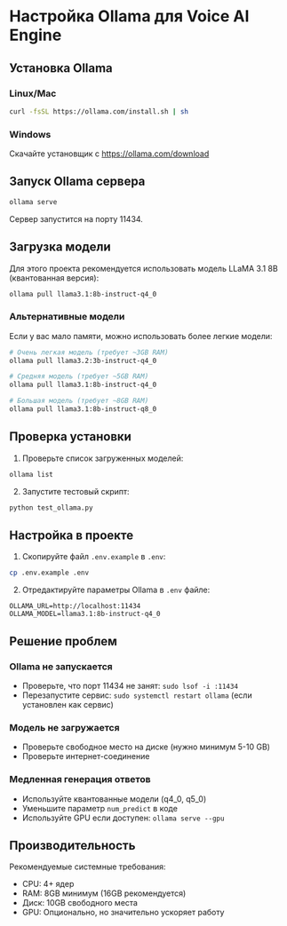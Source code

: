 # Настройка Ollama для Voice AI Engine

## Установка Ollama

### Linux/Mac
```bash
curl -fsSL https://ollama.com/install.sh | sh
```

### Windows
Скачайте установщик с https://ollama.com/download

## Запуск Ollama сервера

```bash
ollama serve
```

Сервер запустится на порту 11434.

## Загрузка модели

Для этого проекта рекомендуется использовать модель LLaMA 3.1 8B (квантованная версия):

```bash
ollama pull llama3.1:8b-instruct-q4_0
```

### Альтернативные модели

Если у вас мало памяти, можно использовать более легкие модели:

```bash
# Очень легкая модель (требует ~3GB RAM)
ollama pull llama3.2:3b-instruct-q4_0

# Средняя модель (требует ~5GB RAM)
ollama pull llama3.1:8b-instruct-q4_0

# Большая модель (требует ~8GB RAM)
ollama pull llama3.1:8b-instruct-q8_0
```

## Проверка установки

1. Проверьте список загруженных моделей:
```bash
ollama list
```

2. Запустите тестовый скрипт:
```bash
python test_ollama.py
```

## Настройка в проекте

1. Скопируйте файл `.env.example` в `.env`:
```bash
cp .env.example .env
```

2. Отредактируйте параметры Ollama в `.env` файле:
```
OLLAMA_URL=http://localhost:11434
OLLAMA_MODEL=llama3.1:8b-instruct-q4_0
```

## Решение проблем

### Ollama не запускается
- Проверьте, что порт 11434 не занят: `sudo lsof -i :11434`
- Перезапустите сервис: `sudo systemctl restart ollama` (если установлен как сервис)

### Модель не загружается
- Проверьте свободное место на диске (нужно минимум 5-10 GB)
- Проверьте интернет-соединение

### Медленная генерация ответов
- Используйте квантованные модели (q4_0, q5_0)
- Уменьшите параметр `num_predict` в коде
- Используйте GPU если доступен: `ollama serve --gpu`

## Производительность

Рекомендуемые системные требования:
- CPU: 4+ ядер
- RAM: 8GB минимум (16GB рекомендуется)
- Диск: 10GB свободного места
- GPU: Опционально, но значительно ускоряет работу